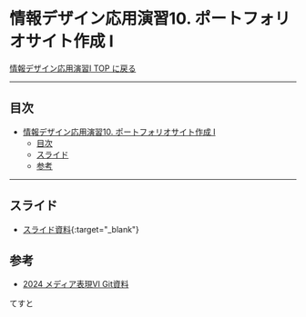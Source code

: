 # 情報デザイン応用演習10. ポートフォリオサイト作成 I

[情報デザイン応用演習I TOP に戻る](./index.md)

---

## 目次

- [情報デザイン応用演習10. ポートフォリオサイト作成 I](#情報デザイン応用演習10-ポートフォリオサイト作成-i)
  - [目次](#目次)
  - [スライド](#スライド)
  - [参考](#参考)

---

## スライド

- [スライド資料](./ida_10slide.pdf){:target="_blank"}

## 参考
- [2024 メディア表現VI Git資料](https://sammyppr.github.io/2024/MediaRepresentationVI/mr6_10.html)

てすと